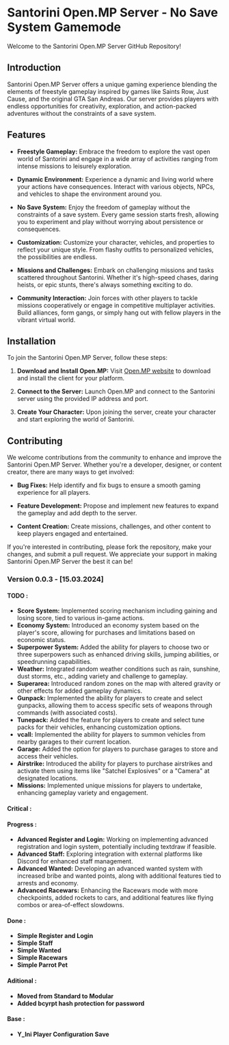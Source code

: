 # Santorini Open.MP Server - No Save System Gamemode

Welcome to the Santorini Open.MP Server GitHub Repository!

## Introduction

Santorini Open.MP Server offers a unique gaming experience blending the elements of freestyle gameplay inspired by games like Saints Row, Just Cause, and the original GTA San Andreas. Our server provides players with endless opportunities for creativity, exploration, and action-packed adventures without the constraints of a save system.

## Features

- **Freestyle Gameplay:** Embrace the freedom to explore the vast open world of Santorini and engage in a wide array of activities ranging from intense missions to leisurely exploration.
  
- **Dynamic Environment:** Experience a dynamic and living world where your actions have consequences. Interact with various objects, NPCs, and vehicles to shape the environment around you.
  
- **No Save System:** Enjoy the freedom of gameplay without the constraints of a save system. Every game session starts fresh, allowing you to experiment and play without worrying about persistence or consequences.
  
- **Customization:** Customize your character, vehicles, and properties to reflect your unique style. From flashy outfits to personalized vehicles, the possibilities are endless.
  
- **Missions and Challenges:** Embark on challenging missions and tasks scattered throughout Santorini. Whether it's high-speed chases, daring heists, or epic stunts, there's always something exciting to do.
  
- **Community Interaction:** Join forces with other players to tackle missions cooperatively or engage in competitive multiplayer activities. Build alliances, form gangs, or simply hang out with fellow players in the vibrant virtual world.

## Installation

To join the Santorini Open.MP Server, follow these steps:

1. **Download and Install Open.MP:** Visit [Open.MP website](https://open.mp/) to download and install the client for your platform.
  
2. **Connect to the Server:** Launch Open.MP and connect to the Santorini server using the provided IP address and port.
  
3. **Create Your Character:** Upon joining the server, create your character and start exploring the world of Santorini.

## Contributing

We welcome contributions from the community to enhance and improve the Santorini Open.MP Server. Whether you're a developer, designer, or content creator, there are many ways to get involved:

- **Bug Fixes:** Help identify and fix bugs to ensure a smooth gaming experience for all players.
  
- **Feature Development:** Propose and implement new features to expand the gameplay and add depth to the server.
  
- **Content Creation:** Create missions, challenges, and other content to keep players engaged and entertained.

If you're interested in contributing, please fork the repository, make your changes, and submit a pull request. We appreciate your support in making Santorini Open.MP Server the best it can be!

### Version 0.0.3 - [15.03.2024]

#### TODO :
- **Score System:** Implemented scoring mechanism including gaining and losing score, tied to various in-game actions.
- **Economy System:** Introduced an economy system based on the player's score, allowing for purchases and limitations based on economic status.
- **Superpower System:** Added the ability for players to choose two or three superpowers such as enhanced driving skills, jumping abilities, or speedrunning capabilities.
- **Weather:** Integrated random weather conditions such as rain, sunshine, dust storms, etc., adding variety and challenge to gameplay.
- **Superarea:** Introduced random zones on the map with altered gravity or other effects for added gameplay dynamics.
- **Gunpack:** Implemented the ability for players to create and select gunpacks, allowing them to access specific sets of weapons through commands (with associated costs).
- **Tunepack:** Added the feature for players to create and select tune packs for their vehicles, enhancing customization options.
- **vcall:** Implemented the ability for players to summon vehicles from nearby garages to their current location.
- **Garage:** Added the option for players to purchase garages to store and access their vehicles.
- **Airstrike:** Introduced the ability for players to purchase airstrikes and activate them using items like "Satchel Explosives" or a "Camera" at designated locations.
- **Missions:** Implemented unique missions for players to undertake, enhancing gameplay variety and engagement.

#### Critical :

#### Progress :
- **Advanced Register and Login:** Working on implementing advanced registration and login system, potentially including textdraw if feasible.
- **Advanced Staff:** Exploring integration with external platforms like Discord for enhanced staff management.
- **Advanced Wanted:** Developing an advanced wanted system with increased bribe and wanted points, along with additional features tied to arrests and economy.
- **Advanced Racewars:** Enhancing the Racewars mode with more checkpoints, added rockets to cars, and additional features like flying combos or area-of-effect slowdowns.

#### Done :
- **Simple Register and Login**
- **Simple Staff**
- **Simple Wanted**
- **Simple Racewars**
- **Simple Parrot Pet**

#### Aditional :
- **Moved from Standard to Modular**
- **Added bcyrpt hash protection for password**

#### Base :
- **Y_Ini Player Configuration Save**
  
